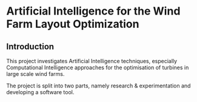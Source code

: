 # Artificial Intelligence for the Wind Farm Layout Optimization

## Introduction

This project investigates Artificial Intelligence techniques, especially Computational Intelligence approaches for the optimisation of turbines in large scale wind farms.

The project is split into two parts, namely research & experimentation and developing a software tool.


